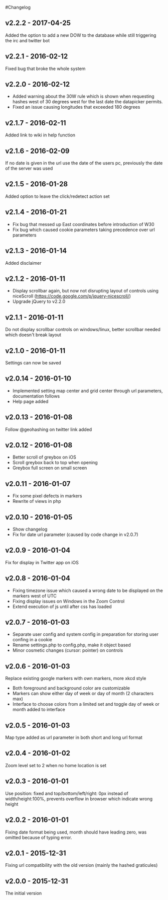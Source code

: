 #Changelog

## v2.2.2 - 2017-04-25
Added the option to add a new DOW to the database while still triggering the irc and twitter bot

## v2.2.1 - 2016-02-12
Fixed bug that broke the whole system

## v2.2.0 - 2016-02-12
* Added warning about the 30W rule which is shown when requesting hashes west of 30 degrees west for the last date the datapicker permits.
* Fixed an issue causing longitudes that exceeded 180 degrees 

## v2.1.7 - 2016-02-11
Added link to wiki in help function

## v2.1.6 - 2016-02-09
If no date is given in the url use the date of the users pc, previously the date of the server was used

## v2.1.5 - 2016-01-28
Added option to leave the click/redetect action set

## v2.1.4 - 2016-01-21
* Fix bug that messed up East coordinates before introduction of W30
* Fix bug which caused cookie parameters taking precedence over url parameters

## v2.1.3 - 2016-01-14
Added disclaimer

## v2.1.2 - 2016-01-11
* Display scrollbar again, but now not disrupting layout of controls using niceScroll (https://code.google.com/p/jquery-nicescroll/)
* Upgrade jQuery to v2.2.0

## v2.1.1 - 2016-01-11
Do not display scrollbar controls on windows/linux, better scrollbar needed which doesn't break layout

## v2.1.0 - 2016-01-11
Settings can now be saved

## v2.0.14 - 2016-01-10
* Implemented setting map center and grid center through url parameters, documentation follows
* Help page added

## v2.0.13 - 2016-01-08
Follow @geohashing on twitter link added

## v2.0.12 - 2016-01-08
* Better scroll of greybox on iOS
* Scroll greybox back to top when opening
* Greybox full screen on small screen

## v2.0.11 - 2016-01-07
* Fix some pixel defects in markers
* Rewrite of views in php

## v2.0.10 - 2016-01-05
* Show changelog
* Fix for date url parameter (caused by code change in v2.0.7)

## v2.0.9 - 2016-01-04
Fix for display in Twitter app on iOS

## v2.0.8 - 2016-01-04
* Fixing timezone issue which caused a wrong date to be displayed on the markers west of UTC
* Fixing display issues on Windows in the Zoom Control
* Extend execution of js until after css has loaded

## v2.0.7 - 2016-01-03
* Separate user config and system config in preparation for storing user confing in a cookie
* Rename settings.php to config.php, make it object based
* Minor cosmetic changes (cursor: pointer) on controls

## v2.0.6 - 2016-01-03
Replace existing google markers with own markers, more xkcd style
* Both foreground and background color are customizable
* Markers can show either day of week or day of month (2 characters max)
* Interface to choose colors from a limited set and toggle day of week or month added to interface

## v2.0.5 - 2016-01-03
Map type added as url parameter in both short and long url format

## v2.0.4 - 2016-01-02
Zoom level set to 2 when no home location is set

## v2.0.3 - 2016-01-01
Use position: fixed and top/bottom/left/right: 0px instead of width/height:100%, prevents overflow in browser which indicate wrong height

## v2.0.2 - 2016-01-01
Fixing date format being used, month should have leading zero, was omitted because of typing error.

## v2.0.1 - 2015-12-31
Fixing url compatibility with the old version (mainly the hashed graticules)

## v2.0.0 - 2015-12-31
The initial version
